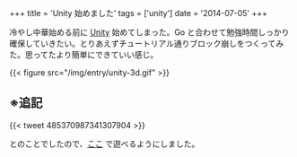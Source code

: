 +++
title = 'Unity 始めました'
tags = ['unity']
date = '2014-07-05'
+++

冷やし中華始める前に [Unity](http://japan.unity3d.com) 始めてしまった。Go と合わせて勉強時間しっかり確保していきたい。とりあえずチュートリアル通りブロック崩しをつくってみた。思ってたより簡単にできていい感じ。

<!--more-->

{{< figure src="/img/entry/unity-3d.gif" >}}

## ※追記

{{< tweet 485370987341307904 >}}

とのことでしたので、[ここ](/unity/Tutorial3D.html) で遊べるようにしました。

